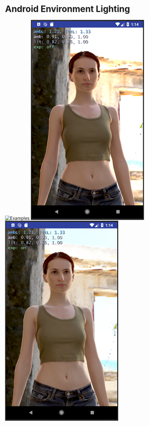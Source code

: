 # Android Environment Lighting
![Examples](/pic/AndroidEnvLight.png)
![Exposure off](/pic/EnvLightExposureOff.png)
![Exposure on](/pic/EnvLightExposureOn.png)
